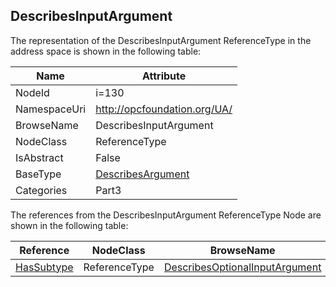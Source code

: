 <!-- objecttype -->
## DescribesInputArgument
  
<!-- end of text -->
The representation of the DescribesInputArgument ReferenceType in the address space is shown in the following table:  

|Name|Attribute|
|---|---|
|NodeId|i=130|
|NamespaceUri|http://opcfoundation.org/UA/|
|BrowseName|DescribesInputArgument|
|NodeClass|ReferenceType|
|IsAbstract|False|
|BaseType|[DescribesArgument](../../../Part3/ReferenceTypes/DescribesArgument/readme.md)|
|Categories|Part3|

The references from the DescribesInputArgument ReferenceType Node are shown in the following table:  

|Reference|NodeClass|BrowseName|DataType|TypeDefinition|ModellingRule|
|---|---|---|---|---|---|
|[HasSubtype](../../../Part3/ReferenceTypes/HasSubtype/readme.md)|ReferenceType|[DescribesOptionalInputArgument](#DescribesOptionalInputArgument)||||


